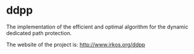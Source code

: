 # ddpp
The implementation of the efficient and optimal algorithm for the dynamic dedicated path protection.

The website of the project is: <http://www.irkos.org/ddpp>
